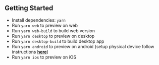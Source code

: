 ## Getting Started

- Install dependencies: `yarn`
- Run `yarn web` to preview on web
- Run `yarn web-build` to build web version
- Run `yarn desktop` to preview on desktop
- Run `yarn desktop-build` to build desktop app
- Run `yarn android` to preview on android (setup physical device follow instructions **[here](https://facebook.github.io/react-native/docs/running-on-device)**)
- Run `yarn ios` to preview on iOS
